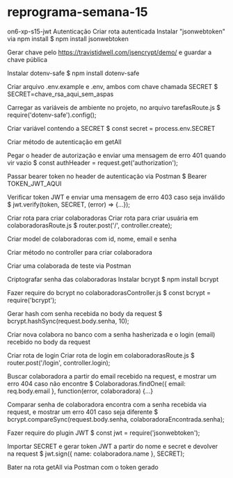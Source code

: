 # reprograma-semana-15
on6-xp-s15-jwt
Autenticação
Criar rota autenticada
Instalar "jsonwebtoken" via npm install $ npm install jsonwebtoken

Gerar chave pelo https://travistidwell.com/jsencrypt/demo/ e guardar a chave pública

Instalar dotenv-safe $ npm install dotenv-safe

Criar arquivo .env.example e .env, ambos com chave chamada SECRET $ SECRET=chave_rsa_aqui_sem_aspas

Carregar as variáveis de ambiente no projeto, no arquivo tarefasRoute.js $ require('dotenv-safe').config();

Criar variável contendo a SECRET $ const secret = process.env.SECRET

Criar método de autenticação em getAll

Pegar o header de autorização e enviar uma mensagem de erro 401 quando vir vazio $ const authHeader = request.get('authorization');

Passar bearer token no header de autenticação via Postman $ Bearer TOKEN_JWT_AQUI

Verificar token JWT e enviar uma mensagem de erro 403 caso seja inválido $ jwt.verify(token, SECRET, (error) => {...});

Criar rota para criar colaboradoras
Criar rota para criar usuária em colaboradorasRoute.js $ router.post('/', controller.create);

Criar model de colaboradoras com id, nome, email e senha

Criar método no controller para criar colaboradora

Criar uma colaborada de teste via Postman

Criptografar senha das colaboradoras
Instalar bcrypt $ npm install bcrypt

Fazer require do bcrypt no colaboradorasController.js $ const bcrypt = require('bcrypt');

Gerar hash com senha recebida no body da request $ bcrypt.hashSync(request.body.senha, 10);

Criar nova colabora no banco com a senha hasherizada e o login (email) recebido no body da request

Criar rota de login
Criar rota de login em colaboradorasRoute.js $ router.post('/login', controller.login);

Buscar colaboradora a partir do email recebido na request, e mostrar um erro 404 caso não encontre $ Colaboradoras.findOne({ email: req.body.email }, function(error, colaboradora) {...}

Comparar senha de colaboradora encontra com a senha recebida via request, e mostrar um erro 401 caso seja diferente $ bcrypt.compareSync(request.body.senha, colaboradoraEncontrada.senha);

Fazer require do plugin JWT $ const jwt = require('jsonwebtoken');

Importar SECRET e gerar token JWT a partir do nome e secret e devolver na request $ jwt.sign({ name: colaboradora.name }, SECRET);

Bater na rota getAll via Postman com o token gerado
